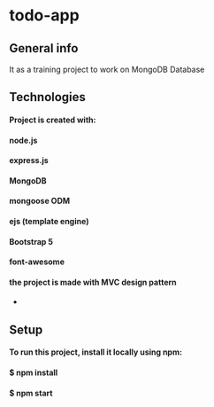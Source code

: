# todo-app
## General info
It as a training project to work on MongoDB Database

## Technologies
#### Project is created with:
#### node.js
#### express.js
#### MongoDB
#### mongoose ODM
#### ejs (template engine)
#### Bootstrap 5
#### font-awesome
####
#### the project is made with MVC design pattern
*
## Setup
#### To run this project, install it locally using npm:
#### $ npm install
#### $ npm start

